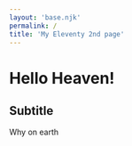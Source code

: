 ```yaml
---
layout: 'base.njk'
permalink: /
title: 'My Eleventy 2nd page'
---
```


# Hello Heaven!
## Subtitle
Why on earth